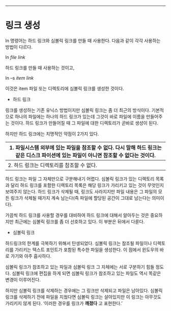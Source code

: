 



---
# 링크 생성


ln 명령어는 하드 링크와 심볼릭 링크를 만들 때 사용한다. 다음과 같이 각각 사용하는 방법이 다르다.


ln *file link*


하드 링크를 만들 때 사용하는 것이고,


ln –s *item link*

이것은 item 파일 또는 디렉토리에 심볼릭 링크를 생성한 것이다.


- 하드 링크


링크를 생성하는 기존 유닉스 방법이지만 심볼릭 링크는 좀 더 최근의 방식이다. 기본적으로 하나의 파일에는 하나의 하드 링크가 있는데 그것이 바로 파일에 이름을 만들어주는 것이다. 하드 링크가 만들어질 때 그 파일에 대한 디렉토리가 곧바로 생성이 된다.

하지만 하드 링크에는 치명적인 약점이 2가지 있다.


| 1. 파일시스템 외부에 있는 파일을 참조할 수 없다. 다시 말해 하드 링크는 같은 디스크 파이션에 있는 파일이 아니면 참조할 수 없다는 것이다. |
| -------------------------------------------------------------------------------- |
| 2. 하드 링크는 디렉토리를 참조할 수 없다.                                                        |


하드 링크는 파일 그 자체만으로 구분해내기 어렵다. 심볼릭 링크가 있는 디렉토리 목록과 달리 하드 링크를 포함한 디렉토리 목록은 해당 링크가 가리키고 있는 것이 무엇인지 보여주지 않는다. 하드 링크가 삭제될 때, 링크도 사라지지만 파일 내용은 그 파일의 모든 링크가 삭제될 때가지 계속 남는다(즉 파일에 할당된 공간이 그대로 남는다는 의미이다).

가끔씩 하드 링크를 사용할 경우를 대비하여 하드 링크에 대해서 알아두는 것은 중요하지만 최근에는 심볼릭 링크를 좀 더 선호하고 있다. 이 부분은 뒤에서 다룬다.


- 심볼릭 링크

하드링크의 한계를 극복하기 위해서 탄생되었다. 심볼릭 링크는 참조될 파일이나 디렉토리를 가리키는 텍스트 포인트가 포함된 특수한 파일을 생성한다. 이 점에서 윈도우의 바로 가기와 아주 흡사하다.

심볼릭 링크가 참조하고 있는 파일과 심볼릭 링크 그 자체에는 서로 구분하기 힘들 정도다. 심볼릭 링크에 편집을 하게 되면 심볼릭 링크가 참조하고 있는 파일도 역시 똑같은 변경이 이루어진다.

하지만 심볼릭 링크를 삭제하는 경우에는 그 링크만 삭제되고 파일은 남아있다. 심볼릭 링크를 삭제하기 전에 파일을 지웠다면 심볼릭 링크는 살아있지만 이 링크는 아무것도 가리키지 않게 된다. ‘이러한 경우를 링크가 **깨졌다** 고 표현한다.’